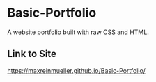 # Basic-Portfolio
A website portfolio built with raw CSS and HTML.

## Link to Site
https://maxreinmueller.github.io/Basic-Portfolio/
